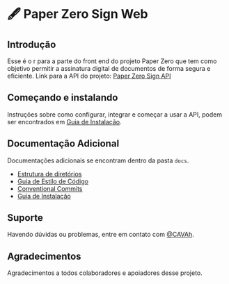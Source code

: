 # 🖋 Paper Zero Sign Web

## Introdução

Esse é o r para a parte do front end do projeto Paper Zero que tem como objetivo permitir a assinatura digital de documentos de forma segura e eficiente.
Link para a API do projeto: [Paper Zero Sign API](https://github.com/CAVAh/paper-zero-sign-api/)

## Começando e instalando

Instruções sobre como configurar, integrar e começar a usar a API, podem ser encontrados em [Guia de Instalação](docs/GUIA_INSTALACAO.md).

## Documentação Adicional

Documentações adicionais se encontram dentro da pasta `docs`.

-   [Estrutura de diretórios](docs/ESTRUTURA_DIRETORIOS.md)
-   [Guia de Estilo de Código](docs/GUIA_ESTILO_CODIGO.md)
-   [Conventional Commits](docs/CONVENTIONAL_COMMITS.md)
-   [Guia de Instalação](docs/GUIA_INSTALACAO.md)

## Suporte

Havendo dúvidas ou problemas, entre em contato com [@CAVAh](https://github.com/CAVAh).

## Agradecimentos

Agradecimentos a todos colaboradores e apoiadores desse projeto.
